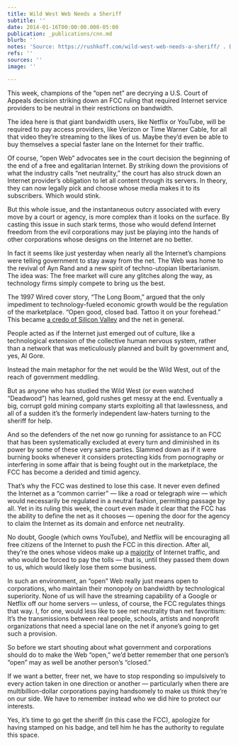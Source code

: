 ```yaml
---
title: Wild West Web Needs a Sheriff
subtitle: ''
date: 2014-01-16T00:00:00.000-05:00
publication: _publications/cnn.md
blurb: ''
notes: 'Source: https://rushkoff.com/wild-west-web-needs-a-sheriff/ . Date from CV.'
refs: ''
sources: ''
image: ''

---
```

This week, champions of the “open net” are decrying a U.S. Court of Appeals decision striking down an FCC ruling that required Internet service providers to be neutral in their restrictions on bandwidth.

The idea here is that giant bandwidth users, like Netflix or YouTube, will be required to pay access providers, like Verizon or Time Warner Cable, for all that video they’re streaming to the likes of us. Maybe they’d even be able to buy themselves a special faster lane on the Internet for their traffic.

Of course, “open Web” advocates see in the court decision the beginning of the end of a free and egalitarian Internet. By striking down the provisions of what the industry calls “net neutrality,” the court has also struck down an Internet provider’s obligation to let all content through its servers. In theory, they can now legally pick and choose whose media makes it to its subscribers. Which would stink.

But this whole issue, and the instantaneous outcry associated with every move by a court or agency, is more complex than it looks on the surface. By casting this issue in such stark terms, those who would defend Internet freedom from the evil corporations may just be playing into the hands of other corporations whose designs on the Internet are no better.

In fact it seems like just yesterday when nearly all the Internet’s champions were telling government to stay away from the net. The Web was home to the revival of Ayn Rand and a new spirit of techno-utopian libertarianism. The idea was: The free market will cure any glitches along the way, as technology firms simply compete to bring us the best.

The 1997 Wired cover story, “The Long Boom,” argued that the only impediment to technology-fueled economic growth would be the regulation of the marketplace. “Open good, closed bad. Tattoo it on your forehead.” This became [a credo of Silicon Valley](https://www.wired.com/wired/archive/5.07/longboom.html) and the net in general.

People acted as if the Internet just emerged out of culture, like a technological extension of the collective human nervous system, rather than a network that was meticulously planned and built by government and, yes, Al Gore.

Instead the main metaphor for the net would be the Wild West, out of the reach of government meddling.

But as anyone who has studied the Wild West (or even watched “Deadwood”) has learned, gold rushes get messy at the end. Eventually a big, corrupt gold mining company starts exploiting all that lawlessness, and all of a sudden it’s the formerly independent law-haters turning to the sheriff for help.

And so the defenders of the net now go running for assistance to an FCC that has been systematically excluded at every turn and diminished in its power by some of these very same parties. Slammed down as if it were burning books whenever it considers protecting kids from pornography or interfering in some affair that is being fought out in the marketplace, the FCC has become a derided and timid agency.

That’s why the FCC was destined to lose this case. It never even defined the Internet as a “common carrier” — like a road or telegraph wire — which would necessarily be regulated in a neutral fashion, permitting passage by all. Yet in its ruling this week, the court even made it clear that the FCC has the ability to define the net as it chooses — opening the door for the agency to claim the Internet as its domain and enforce net neutrality.

No doubt, Google (which owns YouTube), and Netflix will be encouraging all free citizens of the Internet to push the FCC in this direction. After all, they’re the ones whose videos make up a [majority](https://mashable.com/2013/11/12/internet-traffic-downstream/) of Internet traffic, and who would be forced to pay the tolls — that is, until they passed them down to us, which would likely lose them some business.

In such an environment, an “open” Web really just means open to corporations, who maintain their monopoly on bandwidth by technological superiority. None of us will have the streaming capability of a Google or Netflix off our home servers — unless, of course, the FCC regulates things that way. I, for one, would less like to see net neutrality than net favoritism: It’s the transmissions between real people, schools, artists and nonprofit organizations that need a special lane on the net if anyone’s going to get such a provision.

So before we start shouting about what government and corporations should do to make the Web “open,” we’d better remember that one person’s “open” may as well be another person’s “closed.”

If we want a better, freer net, we have to stop responding so impulsively to every action taken in one direction or another — particularly when there are multibillion-dollar corporations paying handsomely to make us think they’re on our side. We have to remember instead who we did hire to protect our interests.

Yes, it’s time to go get the sheriff (in this case the FCC), apologize for having stamped on his badge, and tell him he has the authority to regulate this space.